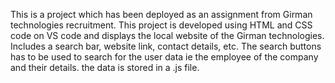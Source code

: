 This is a project which has been deployed as an assignment from Girman technologies recruitment. This project is developed using HTML and CSS code on VS code and displays the local website of the Girman technologies. Includes a search bar, website link, contact details, etc. The search buttons has to be used to search for the user data ie the employee of the company and their details. the data is stored in a .js file.
